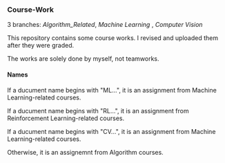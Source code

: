 ### Course-Work

3 branches: *Algorithm_Related*, *Machine Learning* , *Computer Vision*

This repository contains some course works. I revised and uploaded them after they were graded.

The works are solely done by myself, not teamworks.

#### Names

If a ducument name begins with "ML...", it is an assignment from Machine Learning-related courses.

If a ducument name begins with "RL...", it is an assignment from Reinforcement Learning-related courses.

If a ducument name begins with "CV...", it is an assignment from Machine Learning-related courses.

Otherwise, it is an assignemnt from Algorithm courses.
